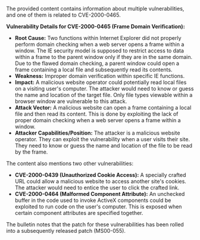 The provided content contains information about multiple vulnerabilities, and one of them is related to CVE-2000-0465.

**Vulnerability Details for CVE-2000-0465 (Frame Domain Verification):**

*   **Root Cause:**  Two functions within Internet Explorer did not properly perform domain checking when a web server opens a frame within a window. The IE security model is supposed to restrict access to data within a frame to the parent window only if they are in the same domain. Due to the flawed domain checking, a parent window could open a frame containing a local file and subsequently read its contents.
*   **Weakness:** Improper domain verification within specific IE functions.
*   **Impact:** A malicious website operator could potentially read local files on a visiting user's computer. The attacker would need to know or guess the name and location of the target file. Only file types viewable within a browser window are vulnerable to this attack.
*  **Attack Vector:** A malicious website can open a frame containing a local file and then read its content. This is done by exploiting the lack of proper domain checking when a web server opens a frame within a window.
*   **Attacker Capabilities/Position:** The attacker is a malicious website operator. They can exploit the vulnerability when a user visits their site. They need to know or guess the name and location of the file to be read by the frame.

The content also mentions two other vulnerabilities:
*   **CVE-2000-0439 (Unauthorized Cookie Access):** A specially crafted URL could allow a malicious website to access another site's cookies. The attacker would need to entice the user to click the crafted link.
*   **CVE-2000-0464 (Malformed Component Attribute):** An unchecked buffer in the code used to invoke ActiveX components could be exploited to run code on the user's computer. This is exposed when certain component attributes are specified together.

The bulletin notes that the patch for these vulnerabilities has been rolled into a subsequently released patch (MS00-055).